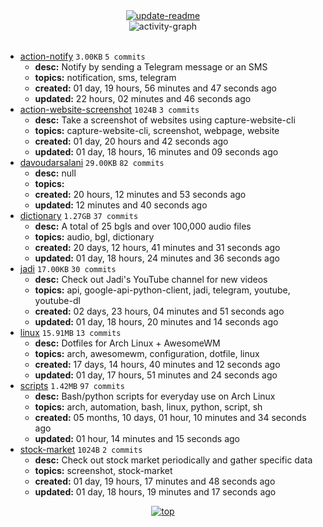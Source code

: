 <div align="center">
<a href="https://github.com/davoudarsalani/davoudarsalani/actions/workflows/update-readme.yml">
<img alt="update-readme" src="https://github.com/davoudarsalani/davoudarsalani/actions/workflows/update-readme.yml/badge.svg">
</a>
</div>
<div align="center">
<img alt="activity-graph" src="https://activity-graph.herokuapp.com/graph?username=davoudarsalani&custom_title=Joined%2002%20years,%2007%20months,%2027%20days,%2023%20hours,%2046%20minutes%20and%2054%20seconds%20ago&hide_border=true&theme=react-dark"></div>
<br>

* [action-notify](https://github.com/davoudarsalani/action-notify) `3.00KB` `5 commits`
	+ __desc:__ Notify by sending a Telegram message or an SMS
	+ __topics:__ notification, sms, telegram
	+ __created:__ 01 day, 19 hours, 56 minutes and 47 seconds ago
	+ __updated:__ 22 hours, 02 minutes and 46 seconds ago
* [action-website-screenshot](https://github.com/davoudarsalani/action-website-screenshot) `1024B` `3 commits`
	+ __desc:__ Take a screenshot of websites using capture-website-cli
	+ __topics:__ capture-website-cli, screenshot, webpage, website
	+ __created:__ 01 day, 20 hours and 42 seconds ago
	+ __updated:__ 01 day, 18 hours, 16 minutes and 09 seconds ago
* [davoudarsalani](https://github.com/davoudarsalani/davoudarsalani) `29.00KB` `82 commits`
	+ __desc:__ null
	+ __topics:__ 
	+ __created:__ 20 hours, 12 minutes and 53 seconds ago
	+ __updated:__ 12 minutes and 40 seconds ago
* [dictionary](https://github.com/davoudarsalani/dictionary) `1.27GB` `37 commits`
	+ __desc:__ A total of 25 bgls and over 100,000 audio files
	+ __topics:__ audio, bgl, dictionary
	+ __created:__ 20 days, 12 hours, 41 minutes and 31 seconds ago
	+ __updated:__ 01 day, 18 hours, 24 minutes and 36 seconds ago
* [jadi](https://github.com/davoudarsalani/jadi) `17.00KB` `30 commits`
	+ __desc:__ Check out Jadi's YouTube channel for new videos
	+ __topics:__ api, google-api-python-client, jadi, telegram, youtube, youtube-dl
	+ __created:__ 02 days, 23 hours, 04 minutes and 51 seconds ago
	+ __updated:__ 01 day, 18 hours, 20 minutes and 14 seconds ago
* [linux](https://github.com/davoudarsalani/linux) `15.91MB` `13 commits`
	+ __desc:__ Dotfiles for Arch Linux + AwesomeWM
	+ __topics:__ arch, awesomewm, configuration, dotfile, linux
	+ __created:__ 17 days, 14 hours, 40 minutes and 12 seconds ago
	+ __updated:__ 01 day, 17 hours, 51 minutes and 24 seconds ago
* [scripts](https://github.com/davoudarsalani/scripts) `1.42MB` `97 commits`
	+ __desc:__ Bash/python scripts for everyday use on Arch Linux
	+ __topics:__ arch, automation, bash, linux, python, script, sh
	+ __created:__ 05 months, 10 days, 01 hour, 10 minutes and 34 seconds ago
	+ __updated:__ 01 hour, 14 minutes and 15 seconds ago
* [stock-market](https://github.com/davoudarsalani/stock-market) `1024B` `2 commits`
	+ __desc:__ Check out stock market periodically and gather specific data
	+ __topics:__ screenshot, stock-market
	+ __created:__ 01 day, 19 hours, 17 minutes and 48 seconds ago
	+ __updated:__ 01 day, 18 hours, 19 minutes and 17 seconds ago
<div align="center">
<a href='https://github.com/davoudarsalani/davoudarsalani#readme'>
<img alt='top' src='https://img.shields.io/badge/TOP-grey'>
</a>
</div>
